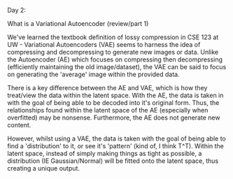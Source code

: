 Day 2:

What is a Variational Autoencoder (review/part 1)

We've learned the textbook definition of lossy compression in CSE 123 at UW - 
Variational Autoencoders (VAE) seems to harness the idea of compressing and decompressing to generate new images or data. 
Unlike the Autoencoder (AE) which focuses on compressing then decompressing (efficiently maintaining the old image/dataset), 
the VAE can be said to focus on generating the 'average' image within the provided data.

There is a key difference between the AE and VAE, which is how they treat/view the data within the latent space.
With the AE, the data is taken in with the goal of being able to be decoded into it's original form.
Thus, the relationships found within the latent space of the AE (especially when overfitted) may be nonsense.
Furthermore, the AE does not generate new content.

However, whilst using a VAE, the data is taken with the goal of being able to find a 'distribution' to it, or see it's 'pattern' (kind of, I think T^T).
Within the latent space, instead of simply making things as tight as possible, a distribution (IE Gaussian/Normal) will be fitted onto the latent space,
thus creating a unique output.
